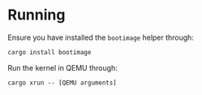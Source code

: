 # Running

Ensure you have installed the `bootimage` helper through:

```bash
cargo install bootimage
```

Run the kernel in QEMU through:

```plain
cargo xrun -- [QEMU arguments]
```